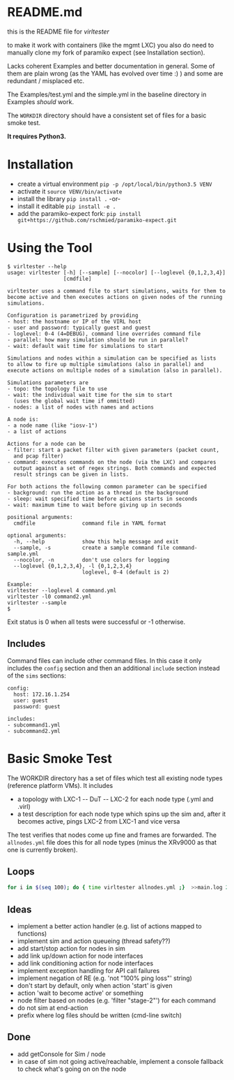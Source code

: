 # README.md

this is the README file for *virltester*

to make it work with containers (like the mgmt LXC) you also do need to manually clone my fork of paramiko expect (see Installation section).

Lacks coherent Examples and better documentation in general. Some of them are
plain wrong (as the YAML has evolved over time :) ) and some are redundant /
misplaced etc.

The Examples/test.yml and the simple.yml in the baseline directory in Examples
*should* work. 

The `WORKDIR` directory should have a consistent set of files for a basic smoke test.

**It requires Python3.**

# Installation
- create a virtual environment `pip -p /opt/local/bin/python3.5 VENV`
- activate it `source VENV/bin/activate`
- install the library `pip install .` -or-
- install it editable `pip install -e .`
- add the paramiko-expect fork: `pip install git+https://github.com/rschmied/paramiko-expect.git` 

# Using the Tool

```
$ virltester --help
usage: virltester [-h] [--sample] [--nocolor] [--loglevel {0,1,2,3,4}]
                  [cmdfile]

virltester uses a command file to start simulations, waits for them to
become active and then executes actions on given nodes of the running
simulations.

Configuration is parametrized by providing
- host: the hostname or IP of the VIRL host
- user and password: typically guest and guest
- loglevel: 0-4 (4=DEBUG), command line overrides command file
- parallel: how many simulation should be run in parallel?
- wait: default wait time for simulations to start

Simulations and nodes within a simulation can be specified as lists
to allow to fire up multiple simulations (also in parallel) and
execute actions on multiple nodes of a simulation (also in parallel).

Simulations parameters are
- topo: the topology file to use
- wait: the individual wait time for the sim to start
  (uses the global wait time if ommitted)
- nodes: a list of nodes with names and actions

A node is:
- a node name (like "iosv-1")
- a list of actions

Actions for a node can be
- filter: start a packet filter with given parameters (packet count,
  and pcap filter)
- command: executes commands on the node (via the LXC) and compares
  output against a set of regex strings. Both commands and expected
  result strings can be given in lists.

For both actions the following common parameter can be specified
- background: run the action as a thread in the background
- sleep: wait specified time before actions starts in seconds
- wait: maximum time to wait before giving up in seconds

positional arguments:
  cmdfile               command file in YAML format

optional arguments:
  -h, --help            show this help message and exit
  --sample, -s          create a sample command file command-sample.yml
  --nocolor, -n         don't use colors for logging
  --loglevel {0,1,2,3,4}, -l {0,1,2,3,4}
                        loglevel, 0-4 (default is 2)

Example:
virltester --loglevel 4 command.yml
virltester -l0 command2.yml
virltester --sample
$
```

Exit status is 0 when all tests were successful or -1 otherwise.

## Includes
Command files can include other command files. In this case it only includes the `config` section and then an additional `include` section instead of the `sims` sections:

```
config:
  host: 172.16.1.254
  user: guest
  password: guest

includes:
- subcommand1.yml
- subcommand2.yml
```

# Basic Smoke Test
The WORKDIR directory has a set of files which test all existing node types (reference platform VMs). It includes

- a topology with LXC-1 -- DuT -- LXC-2 for each node type (.yml and .virl)
- a test description for each node type which spins up the sim and, after it becomes active, pings LXC-2 from LXC-1 and vice versa

The test verifies that nodes come up fine and frames are forwarded. The `allnodes.yml` file does this for all node types (minus the XRv9000 as that one is currently broken).

## Loops

```bash
for i in $(seq 100); do { time virltester allnodes.yml ;}  >>main.log 2>&1 ; done
```


## Ideas
- implement a better action handler (e.g. list of actions mapped to functions)
- implement sim and action queueing (thread safety??)
- add start/stop action for nodes in sim
- add link up/down action for node interfaces
- add link conditioning action for node interfaces
- implement exception handling for API call failures
- implement negation of RE (e.g. 'not "100% ping loss"' string)
- don't start by default, only when action 'start' is given
- action 'wait to become active' or something
- node filter based on nodes (e.g. 'filter "stage-2"') for each command
- do not sim at end-action
- prefix where log files should be written (cmd-line switch)

## Done
- add getConsole for Sim / node
- in case of sim not going active/reachable, implement a console fallback to check what's going on on the node
